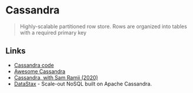 # Cassandra

> Highly-scalable partitioned row store. Rows are organized into tables with a required primary key

## Links

* [Cassandra code](https://github.com/apache/cassandra)
* [Awesome Cassandra](https://github.com/Anant/awesome-cassandra)
* [Cassandra, with Sam Ramji \(2020\)](https://overcast.fm/+MqPknNFqU)
* [DataStax](https://www.datastax.com/) - Scale-out NoSQL built on Apache Cassandra.

